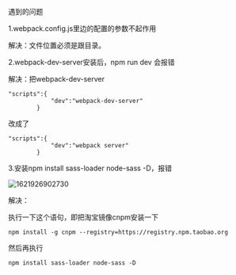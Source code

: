 遇到的问题

1.webpack.config.js里边的配置的参数不起作用

解决：文件位置必须是跟目录。

2.webpack-dev-server安装后，npm run dev 会报错

解决：把webpack-dev-server

```
"scripts":{
            "dev":"webpack-dev-server"
        }
```

改成了

```
"scripts":{
            "dev":"webpack server"
        }
```

3.安装npm install sass-loader node-sass -D，报错

![1621926902730](C:\Users\hh\AppData\Local\Temp\1621926902730.png)

解决：

执行一下这个语句，即把淘宝镜像cnpm安装一下

```
npm install -g cnpm --registry=https://registry.npm.taobao.org
```

然后再执行

```
npm install sass-loader node-sass -D
```

